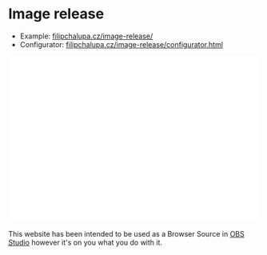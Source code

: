 # Image release

- Example: [filipchalupa.cz/image-release/](https://filipchalupa.cz/image-release/)
- Configurator: [filipchalupa.cz/image-release/configurator.html](https://filipchalupa.cz/image-release/configurator.html)

![Example](./example.gif)

This website has been intended to be used as a Browser Source in [OBS Studio](https://obsproject.com/) however it's on you what you do with it.

